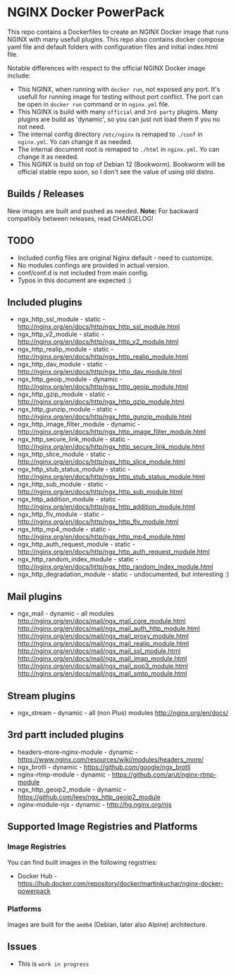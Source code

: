 # NGINX Docker PowerPack

This repo contains a Dockerfiles to create an NGINX Docker image that runs NGINX with many usefull plugins. 
This repo also contains docker compose yaml file and default folders with configuration files and initial index.html file. 

Notable differences with respect to the official NGINX Docker image include:

* This NGINX, when running with `docker run`, not exposed any port. It's usefull for running image for testing without port conflict. The port can be open in `docker run` command or in `nginx.yml` file.
* This NGINX is build with many `official` and `3rd party` plugins. Many plugins are build as 'dynamic', so you can just not load them if you no not need.
* The internal config directory `/etc/nginx` is remaped to `./conf` in `nginx.yml`. Yo can change it as needed.
* The internal document root is remaped to `./html` in `nginx.yml`. Yo can change it as needed.
* This NGINX is build on top of Debian 12 (Bookworm). Bookworm will be official stable repo soon, so I don't see the value of using old distro.

## Builds / Releases
New images are built and pushed as needed. 
**Note:** For backward compatibily between releases, read CHANGELOG!

## TODO
* Included config files are original Nginx default - need to customize.
* No modules confings are provided in actual version.
* conf/conf.d is not included from main config.
* Typos in this document are expected :)

## Included plugins
* ngx_http_ssl_module - static - <http://nginx.org/en/docs/http/ngx_http_ssl_module.html>
* ngx_http_v2_module - static - <http://nginx.org/en/docs/http/ngx_http_v2_module.html>
* ngx_http_realip_module - static - <http://nginx.org/en/docs/http/ngx_http_realip_module.html>
* ngx_http_dav_module - static - <http://nginx.org/en/docs/http/ngx_http_dav_module.html>
* ngx_http_geoip_module - dynamic - <http://nginx.org/en/docs/http/ngx_http_geoip_module.html>
* ngx_http_gzip_module - static - <http://nginx.org/en/docs/http/ngx_http_gzip_module.html>
* ngx_http_gunzip_module - static - <http://nginx.org/en/docs/http/ngx_http_gunzip_module.html>
* ngx_http_image_filter_module - dynamic - <http://nginx.org/en/docs/http/ngx_http_image_filter_module.html>
* ngx_http_secure_link_module - static - <http://nginx.org/en/docs/http/ngx_http_secure_link_module.html>
* ngx_http_slice_module - static - <http://nginx.org/en/docs/http/ngx_http_slice_module.html>
* ngx_http_stub_status_module - static - <http://nginx.org/en/docs/http/ngx_http_stub_status_module.html>
* ngx_http_sub_module - static - <http://nginx.org/en/docs/http/ngx_http_sub_module.html>
* ngx_http_addition_module - static - <http://nginx.org/en/docs/http/ngx_http_addition_module.html>
* ngx_http_flv_module - static - <http://nginx.org/en/docs/http/ngx_http_flv_module.html>
* ngx_http_mp4_module - static - <http://nginx.org/en/docs/http/ngx_http_mp4_module.html>
* ngx_http_auth_request_module - static - <http://nginx.org/en/docs/http/ngx_http_auth_request_module.html>
* ngx_http_random_index_module - static - <http://nginx.org/en/docs/http/ngx_http_random_index_module.html>
* ngx_http_degradation_module - static - undocumented, but interesting :)

## Mail plugins
* ngx_mail - dynamic - all modules
  <http://nginx.org/en/docs/mail/ngx_mail_core_module.html>
  <http://nginx.org/en/docs/mail/ngx_mail_auth_http_module.html>
  <http://nginx.org/en/docs/mail/ngx_mail_proxy_module.html>
  <http://nginx.org/en/docs/mail/ngx_mail_realip_module.html>
  <http://nginx.org/en/docs/mail/ngx_mail_ssl_module.html>
  <http://nginx.org/en/docs/mail/ngx_mail_imap_module.html>
  <http://nginx.org/en/docs/mail/ngx_mail_pop3_module.html>
  <http://nginx.org/en/docs/mail/ngx_mail_smtp_module.html>

## Stream plugins
* ngx_stream - dynamic - all (non Plus) modules
  <http://nginx.org/en/docs/>

## 3rd partt included plugins
* headers-more-nginx-module - dynamic - <https://www.nginx.com/resources/wiki/modules/headers_more/>
* ngx_brotli - dynamic - <https://github.com/google/ngx_brotli>
* nginx-rtmp-module - dynamic - <https://github.com/arut/nginx-rtmp-module>
* ngx_http_geoip2_module - dynamic - <https://github.com/leev/ngx_http_geoip2_module>
* nginx-module-njs - dynamic - <http://hg.nginx.org/njs>


## Supported Image Registries and Platforms

### Image Registries

You can find built images in the following registries:

* Docker Hub - <https://hub.docker.com/repository/docker/martinkuchar/nginx-docker-powerpack>

### Platforms

Images are built for the `amd64` (Debian, later also Alpine) architecture.

## Issues

* This is `work in progress`
